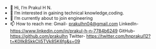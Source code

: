 - 👋 Hi, I’m Prakul H N.
- 👀 I’m interested in gaining technical knowledge,coding.
- 🌱 I’m currently about to join engineering 
- 📫 How to reach me:
Gmail- prakulhn04@gmail.com
LinkedIn-https://www.linkedin.com/in/prakul-h-n-7784b6249
GitHub- https://github.com/prakulhn
Twitter- https://twitter.com/hnprakul12?t=K0llkBSkkCli5TVk85K6fg&s=09

<!---
prakulhn/prakulhn is a ✨ special ✨ repository because its `README.md` (this file) appears on your GitHub profile.
You can click the Preview link to take a look at your changes.
--->
